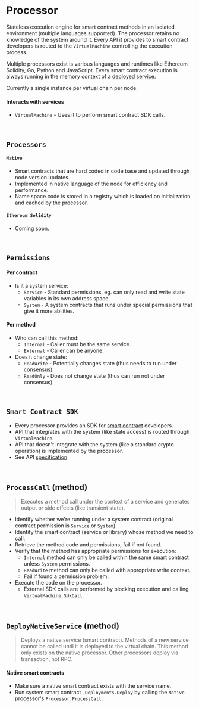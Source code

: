 # Processor

Stateless execution engine for smart contract methods in an isolated environment (multiple languages supported). The processor retains no knowledge of the system around it. Every API it provides to smart contract developers is routed to the `VirtualMachine` controlling the execution process.

Multiple processors exist is various languages and runtimes like Ethereum Solidity, Go, Python and JavaScript. Every smart contract execution is always running in the memory context of a [deployed service](../../terminology.md).

Currently a single instance per virtual chain per node.

#### Interacts with services

* `VirtualMachine` - Uses it to perform smart contract SDK calls.

&nbsp;
## `Processors`

#### `Native`
* Smart contracts that are hard coded in code base and updated through node version updates.
* Implemented in native language of the node for efficiency and performance.
* Name space code is stored in a registry which is loaded on initialization and cached by the processor.

#### `Ethereum Solidity`
* Coming soon.

&nbsp;
## `Permissions`

#### Per contract
* Is it a system service:
  * `Service` - Standard permissions, eg. can only read and write state variables in its own address space.
  * `System` - A system contracts that runs under special permissions that give it more abilities.

#### Per method
* Who can call this method:
  * `Internal` - Caller must be the same service.
  * `External` - Caller can be anyone.
* Does it change state:
  * `ReadWrite` - Potentially changes state (thus needs to run under consensus).
  * `ReadOnly` - Does not change state (thus can run not under consensus).

&nbsp;
## `Smart Contract SDK`

* Every processor provides an SDK for [smart contract](../../terminology.md) developers.
* API that integrates with the system (like state access) is routed through `VirtualMachine`.
* API that doesn't integrate with the system (like a standard crypto operation) is implemented by the processor.
* See API [specification](../smart-contracts/sdk/api.md).

&nbsp;
## `ProcessCall` (method)

> Executes a method call under the context of a service and generates output or side effects (like transient state).

* Identify whether we're running under a system contract (original contract permission is `Service` or `System`).
* Identify the smart contract (service or library) whose method we need to call.
* Retrieve the method code and permissions, fail if not found.
* Verify that the method has appropriate permissions for execution:
  * `Internal` method can only be called within the same smart contract unless `System` permissions.
  * `ReadWrite` method can only be called with appropriate write context.
  * Fail if found a permission problem.
* Execute the code on the processor.
  * External SDK calls are performed by blocking execution and calling `VirtualMachine.SdkCall`.

&nbsp;
## `DeployNativeService` (method)

> Deploys a native service (smart contract). Methods of a new service cannot be called until it is deployed to the virtual chain. This method only exists on the native processor. Other processors deploy via transaction, not RPC.

#### Native smart contracts
* Make sure a native smart contract exists with the service name.
* Run system smart contract `_Deployments.Deploy` by calling the `Native` processor's `Processor.ProcessCall`.


<!-- TODO: oded add the diagrams again

&nbsp;
![alt text][processor_interface] <br/><br/>

[processor_interface]: ../_img/processor_interface.png "VM - Processor Interface"

-->
